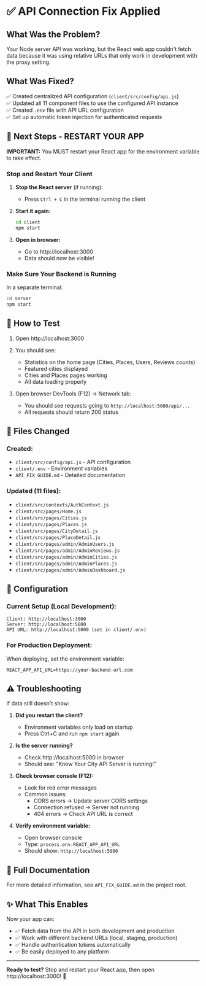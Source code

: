 # ✅ API Connection Fix Applied

## What Was the Problem?
Your Node server API was working, but the React web app couldn't fetch data because it was using relative URLs that only work in development with the proxy setting.

## What Was Fixed?
✅ Created centralized API configuration (`client/src/config/api.js`)  
✅ Updated all 11 component files to use the configured API instance  
✅ Created `.env` file with API URL configuration  
✅ Set up automatic token injection for authenticated requests  

## 🚀 Next Steps - RESTART YOUR APP

**IMPORTANT:** You MUST restart your React app for the environment variable to take effect.

### Stop and Restart Your Client

1. **Stop the React server** (if running):
   - Press `Ctrl + C` in the terminal running the client

2. **Start it again:**
   ```bash
   cd client
   npm start
   ```

3. **Open in browser:**
   - Go to http://localhost:3000
   - Data should now be visible!

### Make Sure Your Backend is Running

In a separate terminal:
```bash
cd server
npm start
```

## 🧪 How to Test

1. Open http://localhost:3000
2. You should see:
   - Statistics on the home page (Cities, Places, Users, Reviews counts)
   - Featured cities displayed
   - Cities and Places pages working
   - All data loading properly

3. Open browser DevTools (F12) → Network tab:
   - You should see requests going to `http://localhost:5000/api/...`
   - All requests should return 200 status

## 📁 Files Changed

### Created:
- `client/src/config/api.js` - API configuration
- `client/.env` - Environment variables
- `API_FIX_GUIDE.md` - Detailed documentation

### Updated (11 files):
- `client/src/contexts/AuthContext.js`
- `client/src/pages/Home.js`
- `client/src/pages/Cities.js`
- `client/src/pages/Places.js`
- `client/src/pages/CityDetail.js`
- `client/src/pages/PlaceDetail.js`
- `client/src/pages/admin/AdminUsers.js`
- `client/src/pages/admin/AdminReviews.js`
- `client/src/pages/admin/AdminCities.js`
- `client/src/pages/admin/AdminPlaces.js`
- `client/src/pages/admin/AdminDashboard.js`

## 🔧 Configuration

### Current Setup (Local Development):
```
Client: http://localhost:3000
Server: http://localhost:5000
API URL: http://localhost:5000 (set in client/.env)
```

### For Production Deployment:
When deploying, set the environment variable:
```
REACT_APP_API_URL=https://your-backend-url.com
```

## ⚠️ Troubleshooting

If data still doesn't show:

1. **Did you restart the client?**
   - Environment variables only load on startup
   - Press Ctrl+C and run `npm start` again

2. **Is the server running?**
   - Check http://localhost:5000 in browser
   - Should see: "Know Your City API Server is running!"

3. **Check browser console (F12):**
   - Look for red error messages
   - Common issues:
     - CORS errors → Update server CORS settings
     - Connection refused → Server not running
     - 404 errors → Check API URL is correct

4. **Verify environment variable:**
   - Open browser console
   - Type: `process.env.REACT_APP_API_URL`
   - Should show: `http://localhost:5000`

## 📖 Full Documentation

For more detailed information, see `API_FIX_GUIDE.md` in the project root.

## ✨ What This Enables

Now your app can:
- ✅ Fetch data from the API in both development and production
- ✅ Work with different backend URLs (local, staging, production)
- ✅ Handle authentication tokens automatically
- ✅ Be easily deployed to any platform

---

**Ready to test?** Stop and restart your React app, then open http://localhost:3000! 🎉

